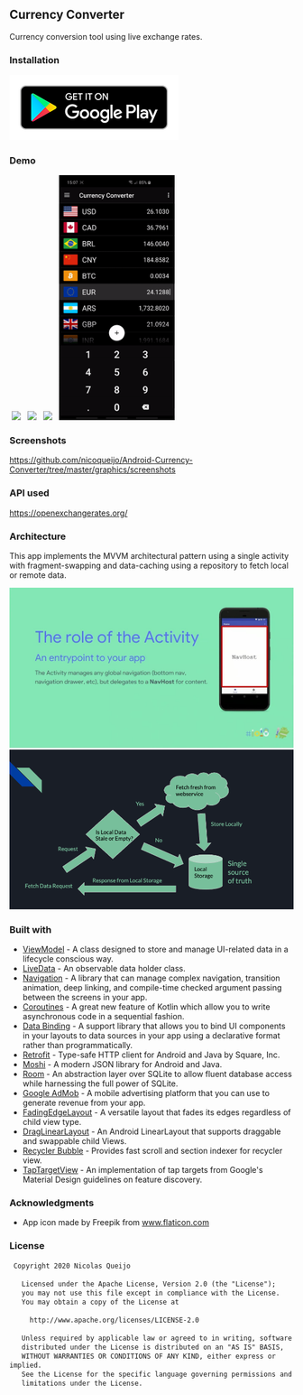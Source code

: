 ## Currency Converter
Currency conversion tool using live exchange rates.

### Installation
<a href="https://play.google.com/store/apps/details?id=com.nicoqueijo.android.currencyconverter" target="_blank">
<img src="graphics/get_it_on_google_play/google_play.png" a_blank href="https://play.google.com/store/apps/details?id=com.nicoqueijo.cityskylinequiz">
</a>

### Demo
<p float="left">
  <img src="graphics/demos/demo1.gif" hspace="4" width="205" />
  <img src="graphics/demos/demo2.gif" hspace="4" width="205" />
  <img src="graphics/demos/demo3.gif" hspace="4" width="205" />
  <img src="graphics/demos/demo4.gif" hspace="4" width="205" /> 
</p>

### Screenshots
https://github.com/nicoqueijo/Android-Currency-Converter/tree/master/graphics/screenshots

### API used
https://openexchangerates.org/

### Architecture
This app implements the MVVM architectural pattern using a single activity with fragment-swapping and data-caching using a repository to fetch local or remote data. 

<img src="graphics/flowcharts/single_activity_diagram.jpg" width="550">
<img src="graphics/flowcharts/data_flow_diagram.png" width="550">

### Built with
* <a href="https://developer.android.com/topic/libraries/architecture/viewmodel" target="_blank">ViewModel</a> - A class designed to store and manage UI-related data in a lifecycle conscious way.
* <a href="https://developer.android.com/topic/libraries/architecture/livedata" target="_blank">LiveData</a> - An observable data holder class.
* <a href="https://developer.android.com/guide/navigation" target="_blank">Navigation</a> - A library that can manage complex navigation, transition animation, deep linking, and compile-time checked argument passing between the screens in your app.
* <a href="https://kotlinlang.org/docs/reference/coroutines-overview.html" target="_blank">Coroutines</a> - A great new feature of Kotlin which allow you to write asynchronous code in a sequential fashion.
* <a href="https://developer.android.com/topic/libraries/data-binding" target="_blank">Data Binding</a> - A support library that allows you to bind UI components in your layouts to data sources in your app using a declarative format rather than programmatically.
* <a href="https://square.github.io/retrofit" target="_blank">Retrofit</a> - Type-safe HTTP client for Android and Java by Square, Inc.
* <a href="https://github.com/square/moshi" target="_blank">Moshi</a> - A modern JSON library for Android and Java.
* <a href="https://developer.android.com/topic/libraries/architecture/room" target="_blank">Room</a> - An abstraction layer over SQLite to allow fluent database access while harnessing the full power of SQLite.
* <a href="https://developers.google.com/admob/android/quick-start" target="_blank">Google AdMob</a> - A mobile advertising platform that you can use to generate revenue from your app.
* <a href="https://github.com/bosphere/Android-FadingEdgeLayout" target="_blank">FadingEdgeLayout</a> - A versatile layout that fades its edges regardless of child view type.
* <a href="https://github.com/justasm/DragLinearLayout" target="_blank">DragLinearLayout</a> - An Android LinearLayout that supports draggable and swappable child Views.
* <a href="https://github.com/FutureMind/recycler-fast-scroll" target="_blank">Recycler Bubble</a> - Provides fast scroll and section indexer for recycler view.
* <a href="https://github.com/KeepSafe/TapTargetView" target="_blank">TapTargetView</a> - An implementation of tap targets from Google's Material Design guidelines on feature discovery.



### Acknowledgments
* App icon made by Freepik from www.flaticon.com

### License
```
 Copyright 2020 Nicolas Queijo

   Licensed under the Apache License, Version 2.0 (the "License");
   you may not use this file except in compliance with the License.
   You may obtain a copy of the License at

     http://www.apache.org/licenses/LICENSE-2.0

   Unless required by applicable law or agreed to in writing, software
   distributed under the License is distributed on an "AS IS" BASIS,
   WITHOUT WARRANTIES OR CONDITIONS OF ANY KIND, either express or implied.
   See the License for the specific language governing permissions and
   limitations under the License.
